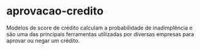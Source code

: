 # aprovacao-credito
Modelos de score de crédito calculam a probabilidade de inadimplência e são uma das principais ferramentas utilizadas por diversas empresas para aprovar ou negar um crédito.
